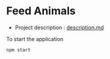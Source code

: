 # Feed Animals

* Project description : [description.md](https://github.com/Ishad-M-I-M/feed-animals/blob/master/description.md)

To start the application

```bash
npm start
```

